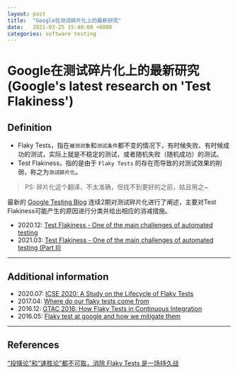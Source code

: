 ```yaml
---
layout: post
title:  "Google在测试碎片化上的最新研究"
date:   2021-03-25 15:40:00 +0800
categories: software testing
---
```


# Google在测试碎片化上的最新研究(Google's latest research on 'Test Flakiness')

## Definition
- Flaky Tests，指在`被测对象`和`测试条件`都不变的情况下，有时候失败、有时候成功的测试，实际上就是不稳定的测试，或者随机失败（随机成功）的测试。
- Test Flakiness，指的是由于 `Flaky Tests` 的存在而导致的对测试效果的削弱，称之为`测试碎片化`。

> PS: 碎片化这个翻译，不太准确，但找不到更好的之前，姑且用之~

最新的 [Google Testing Blog](https://testing.googleblog.com/) 连续2期对测试碎片化进行了阐述，主要对Test Flakiness可能产生的原因进行分类并给出相应的消减措施。

- 2020.12: [Test Flakiness - One of the main challenges of automated testing](https://testing.googleblog.com/2020/12/test-flakiness-one-of-main-challenges.html)
- 2021.03: [Test Flakiness - One of the main challenges of automated testing (Part II)](https://testing.googleblog.com/2021/03/test-flakiness-one-of-main-challenges.html)

---

## Additional information

- 2020.07: [ICSE 2020: A Study on the Lifecycle of Flaky Tests](https://www.microsoft.com/en-us/research/publication/a-study-on-the-lifecycle-of-flaky-tests/)
- 2017.04: [Where do our flaky tests come from](https://testing.googleblog.com/2016/05/flaky-tests-at-google-and-how-we.html)
- 2016.12: [GTAC 2016: How Flaky Tests in Continuous Integration](https://www.youtube.com/watch?v=CrzpkF1-VsA)
- 2016.05: [Flaky test at google and how we mitigate them](https://testing.googleblog.com/2016/05/flaky-tests-at-google-and-how-we.html)

---

## References
[“投降论”和“速胜论”都不可取，消除 Flaky Tests 是一场持久战](https://mp.weixin.qq.com/s?__biz=MzI4NzczNjkxOQ==&mid=2247483868&idx=1&sn=142ba79e3ecfadd721c1cdec53641d2c&chksm=ebc854e4dcbfddf2)
